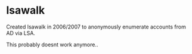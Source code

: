 # lsawalk
Created lsawalk in 2006/2007 to anonymously enumerate accounts from AD via LSA.

This  probably doesnt work anymore..
